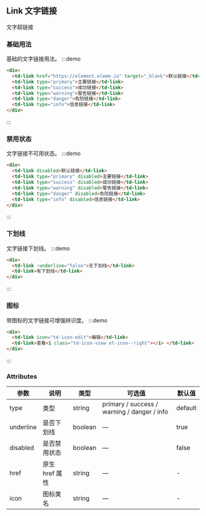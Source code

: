 ## Link 文字链接

文字超链接

### 基础用法

基础的文字链接用法。
:::demo

```html
<div>
  <td-link href="https://element.eleme.io" target="_blank">默认链接</td-link>
  <td-link type="primary">主要链接</td-link>
  <td-link type="success">成功链接</td-link>
  <td-link type="warning">警告链接</td-link>
  <td-link type="danger">危险链接</td-link>
  <td-link type="info">信息链接</td-link>
</div>
```

:::

### 禁用状态

文字链接不可用状态。
:::demo

```html
<div>
  <td-link disabled>默认链接</td-link>
  <td-link type="primary" disabled>主要链接</td-link>
  <td-link type="success" disabled>成功链接</td-link>
  <td-link type="warning" disabled>警告链接</td-link>
  <td-link type="danger" disabled>危险链接</td-link>
  <td-link type="info" disabled>信息链接</td-link>
</div>
```

:::

### 下划线

文字链接下划线。
:::demo

```html
<div>
  <td-link :underline="false">无下划线</td-link>
  <td-link>有下划线</td-link>
</div>
```

:::

### 图标

带图标的文字链接可增强辨识度。
:::demo

```html
<div>
  <td-link icon="td-icon-edit">编辑</td-link>
  <td-link>查看<i class="td-icon-view el-icon--right"></i> </td-link>
</div>
```

:::

### Attributes

| 参数      | 说明           | 类型    | 可选值                                      | 默认值  |
| --------- | -------------- | ------- | ------------------------------------------- | ------- |
| type      | 类型           | string  | primary / success / warning / danger / info | default |
| underline | 是否下划线     | boolean | —                                           | true    |
| disabled  | 是否禁用状态   | boolean | —                                           | false   |
| href      | 原生 href 属性 | string  | —                                           | -       |
| icon      | 图标类名       | string  | —                                           | -       |

